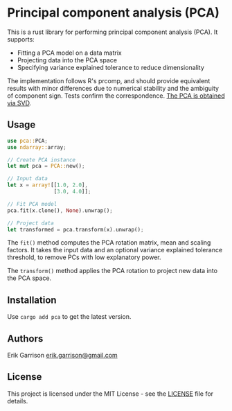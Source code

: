 # Principal component analysis (PCA)

This is a rust library for performing principal component analysis (PCA). It supports:

- Fitting a PCA model on a data matrix 
- Projecting data into the PCA space
- Specifying variance explained tolerance to reduce dimensionality

The implementation follows R's prcomp, and should provide equivalent results with minor differences due to numerical stability and the ambiguity of component sign.
Tests confirm the correspondence.
[The PCA is obtained via SVD](https://math.stackexchange.com/questions/3869/what-is-the-intuitive-relationship-between-svd-and-pca).

## Usage

```rust
use pca::PCA;
use ndarray::array;

// Create PCA instance
let mut pca = PCA::new(); 

// Input data 
let x = array![[1.0, 2.0], 
               [3.0, 4.0]];

// Fit PCA model                
pca.fit(x.clone(), None).unwrap();

// Project data
let transformed = pca.transform(x).unwrap();
```

The `fit()` method computes the PCA rotation matrix, mean and scaling factors. It takes the input data and an optional variance explained tolerance threshold, to remove PCs with low explanatory power.

The `transform()` method applies the PCA rotation to project new data into the PCA space.

## Installation

Use `cargo add pca` to get the latest version.

## Authors

Erik Garrison <erik.garrison@gmail.com>

## License

This project is licensed under the MIT License - see the [LICENSE](LICENSE) file for details.
